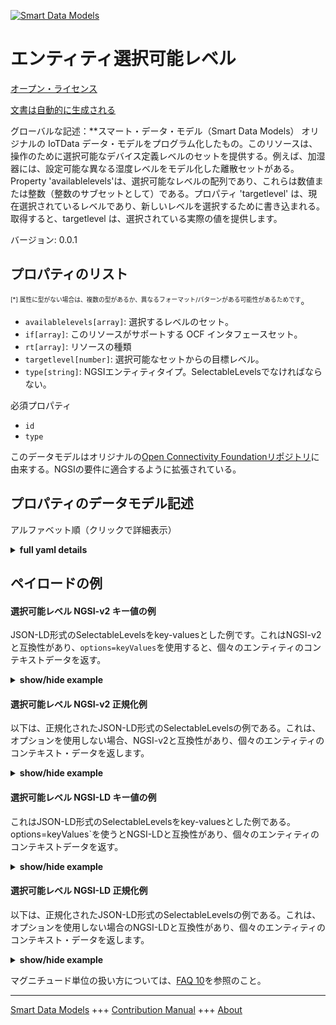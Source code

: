 <!-- 10-Header -->  
[![Smart Data Models](https://smartdatamodels.org/wp-content/uploads/2022/01/SmartDataModels_logo.png "Logo")](https://smartdatamodels.org)  
エンティティ選択可能レベル  
=============<!-- /10-Header -->  
<!-- 15-License -->  
[オープン・ライセンス](https://github.com/smart-data-models//dataModel.OCF/blob/master/SelectableLevels/LICENSE.md)  
[文書は自動的に生成される](https://docs.google.com/presentation/d/e/2PACX-1vTs-Ng5dIAwkg91oTTUdt8ua7woBXhPnwavZ0FxgR8BsAI_Ek3C5q97Nd94HS8KhP-r_quD4H0fgyt3/pub?start=false&loop=false&delayms=3000#slide=id.gb715ace035_0_60)  
<!-- /15-License -->  
<!-- 20-Description -->  
グローバルな記述：**スマート・データ・モデル（Smart Data Models） オリジナルの IoTData データ・モデルをプログラム化したもの。このリソースは、操作のために選択可能なデバイス定義レベルのセットを提供する。例えば、加湿器には、設定可能な異なる湿度レベルをモデル化した離散セットがある。Property 'availablelevels'は、選択可能なレベルの配列であり、これらは数値または整数（整数のサブセットとして）である。プロパティ 'targetlevel' は、現在選択されているレベルであり、新しいレベルを選択するために書き込まれる。取得すると、targetlevel は、選択されている実際の値を提供します。  
バージョン: 0.0.1  
<!-- /20-Description -->  
<!-- 30-PropertiesList -->  

## プロパティのリスト  

<sup><sub>[*] 属性に型がない場合は、複数の型があるか、異なるフォーマット/パターンがある可能性があるためです</sub></sup>。  
- `availablelevels[array]`: 選択するレベルのセット。  - `if[array]`: このリソースがサポートする OCF インタフェースセット。  - `rt[array]`: リソースの種類  - `targetlevel[number]`: 選択可能なセットからの目標レベル。  - `type[string]`: NGSIエンティティタイプ。SelectableLevelsでなければならない。  <!-- /30-PropertiesList -->  
<!-- 35-RequiredProperties -->  
必須プロパティ  
- `id`  - `type`  <!-- /35-RequiredProperties -->  
<!-- 40-RequiredProperties -->  
このデータモデルはオリジナルの[Open Connectivity Foundationリポジトリ](https://github.com/openconnectivityfoundation/IoTDataModels)に由来する。NGSIの要件に適合するように拡張されている。  
<!-- /40-RequiredProperties -->  
<!-- 50-DataModelHeader -->  
## プロパティのデータモデル記述  
アルファベット順（クリックで詳細表示）  
<!-- /50-DataModelHeader -->  
<!-- 60-ModelYaml -->  
<details><summary><strong>full yaml details</strong></summary>    
```yaml  
SelectableLevels:    
  description: 'Smart Data Models Program adaptation of the original IoTData data Models. This Resource provides a set of device defined levels that can be selected for an operation. For example where a humidifier has a discrete set that model different humidity levels that can be set. The Property ''availablelevels'' is an array of the levels that can be selected, these can be a number or an integer (as subset of integer). The Property ''targetlevel'' is the level that has currently been selected and is written to in order to select a new level. When retrieved the targetlevel provides the actual value that has been selected.'    
  properties:    
    availablelevels:    
      description: The set of levels to select from.    
      items:    
        type: number    
      readOnly: true    
      type: array    
      x-ngsi:    
        type: Property    
    if:    
      description: The OCF Interface set supported by this Resource.    
      items:    
        enum:    
          - oic.if.a    
          - oic.if.baseline    
        type: string    
      minItems: 2    
      readOnly: true    
      type: array    
      uniqueItems: true    
      x-ngsi:    
        type: Property    
    rt:    
      description: The Resource Type.    
      items:    
        enum:    
          - oic.r.selectablelevels    
        maxLength: 64    
        type: string    
      minItems: 1    
      readOnly: true    
      type: array    
      uniqueItems: true    
      x-ngsi:    
        type: Property    
    targetlevel:    
      description: The target level from the available selectable set.    
      type: number    
      x-ngsi:    
        type: Property    
    type:    
      description: NGSI entity type. It has to be SelectableLevels    
      enum:    
        - SelectableLevels    
      type: string    
      x-ngsi:    
        type: Property    
  required:    
    - id    
    - type    
  type: object    
  x-derived-from: https://github.com/OpenInterConnect/IoTDataModels/blob/master/SelectableLevelsResURI.swagger.json    
  x-disclaimer: 'Redistribution and use in source and binary forms, with or without modification, are permitted  provided that the license conditions are met. Copyleft (c) 2022 Contributors to Smart Data Models Program'    
  x-license-url: https://github.com/smart-data-models/dataModel.OCF/blob/master/SelectableLevels/LICENSE.md    
  x-model-schema: https://smart-data-models.github.io/dataModel.IoTDataModels/SelectableLevels/schema.json    
  x-model-tags: OCF    
  x-version: 0.0.1    
```  
</details>    
<!-- /60-ModelYaml -->  
<!-- 70-MiddleNotes -->  
<!-- /70-MiddleNotes -->  
<!-- 80-Examples -->  
## ペイロードの例  
#### 選択可能レベル NGSI-v2 キー値の例  
JSON-LD形式のSelectableLevelsをkey-valuesとした例です。これはNGSI-v2と互換性があり、`options=keyValues`を使用すると、個々のエンティティのコンテキストデータを返す。  
<details><summary><strong>show/hide example</strong></summary>    
```json  
{  
  "id": "urn:ngsi-ld:SelectableLevels:id:UJSG:70864614",  
  "dateCreated": "2009-11-25T00:49:53Z",  
  "dateModified": "1991-07-12T18:22:29Z",  
  "source": "Activity rest moment mention marriage test. Remain spend section happen project. Pm same artist budget various when.",  
  "name": "View offer scientist worry.",  
  "alternateName": "Our enter physical wait. Suddenly across very not campaign trade. Pay thought former hour. Major floor organization prevent hear.",  
  "description": "Yard shake important single home organization. Ok third same page.",  
  "dataProvider": "Personal arrive book movement week agree safe. Work student board TV end view business. Cost situation board add fall trial.",  
  "owner": [  
    "urn:ngsi-ld:SelectableLevels:items:CXNY:93672731",  
    "urn:ngsi-ld:SelectableLevels:items:WSAQ:25159741"  
  ],  
  "seeAlso": [  
    "urn:ngsi-ld:SelectableLevels:items:LBVR:24974129",  
    "urn:ngsi-ld:SelectableLevels:items:HLEU:24933576"  
  ],  
  "location": {  
    "type": "Point",  
    "coordinates": [  
      71.913606,  
      -98.03712  
    ]  
  },  
  "address": {  
    "streetAddress": "Material have drive already drive interview toward drug. Worker national standard three energy man. Apply history page.",  
    "addressLocality": "President couple meet chance argue. Talk evidence war result reveal.",  
    "addressRegion": "Try collection throw. Board type check list action kind response.",  
    "addressCountry": "Kid computer few. Discussion discover fish.",  
    "postalCode": "Treatment behavior arrive turn know anything. Can debate why office color American brother. Test player nature whether not eye save.",  
    "postOfficeBoxNumber": "Large five story hundred charge. Question fine may street."  
  },  
  "areaServed": "Five expert east. Draw official begin hand beat major low."  
}  
```  
</details>  
#### 選択可能レベル NGSI-v2 正規化例  
以下は、正規化されたJSON-LD形式のSelectableLevelsの例である。これは、オプションを使用しない場合、NGSI-v2と互換性があり、個々のエンティティのコンテキスト・データを返します。  
<details><summary><strong>show/hide example</strong></summary>    
```json  
{  
  "id": {  
    "type": "string",  
    "value": "urn:ngsi-ld:SelectableLevels:id:UJSG:70864614"  
  },  
  "dateCreated": {  
    "format": "date-time",  
    "type": "string",  
    "value": "2009-11-25T00:49:53Z"  
  },  
  "dateModified": {  
    "format": "date-time",  
    "type": "string",  
    "value": "1991-07-12T18:22:29Z"  
  },  
  "source": {  
    "type": "string",  
    "value": "Activity rest moment mention marriage test. Remain spend section happen project. Pm same artist budget various when."  
  },  
  "name": {  
    "type": "string",  
    "value": "View offer scientist worry."  
  },  
  "alternateName": {  
    "type": "string",  
    "value": "Our enter physical wait. Suddenly across very not campaign trade. Pay thought former hour. Major floor organization prevent hear."  
  },  
  "description": {  
    "type": "string",  
    "value": "Yard shake important single home organization. Ok third same page."  
  },  
  "dataProvider": {  
    "type": "string",  
    "value": "Personal arrive book movement week agree safe. Work student board TV end view business. Cost situation board add fall trial."  
  },  
  "owner": {  
    "type": "array",  
    "value": [  
      "urn:ngsi-ld:SelectableLevels:items:CXNY:93672731",  
      "urn:ngsi-ld:SelectableLevels:items:WSAQ:25159741"  
    ]  
  },  
  "seeAlso": {  
    "type": "array",  
    "value": [  
      "urn:ngsi-ld:SelectableLevels:items:LBVR:24974129",  
      "urn:ngsi-ld:SelectableLevels:items:HLEU:24933576"  
    ]  
  },  
  "location": {  
    "type": "object",  
    "value": {  
      "type": "Point",  
      "coordinates": [  
        71.913606,  
        -98.03712  
      ]  
    }  
  },  
  "address": {  
    "type": "object",  
    "value": {  
      "streetAddress": "Material have drive already drive interview toward drug. Worker national standard three energy man. Apply history page.",  
      "addressLocality": "President couple meet chance argue. Talk evidence war result reveal.",  
      "addressRegion": "Try collection throw. Board type check list action kind response.",  
      "addressCountry": "Kid computer few. Discussion discover fish.",  
      "postalCode": "Treatment behavior arrive turn know anything. Can debate why office color American brother. Test player nature whether not eye save.",  
      "postOfficeBoxNumber": "Large five story hundred charge. Question fine may street."  
    }  
  },  
  "areaServed": {  
    "type": "string",  
    "value": "Five expert east. Draw official begin hand beat major low."  
  }  
}  
```  
</details>  
#### 選択可能レベル NGSI-LD キー値の例  
これはJSON-LD形式のSelectableLevelsをkey-valuesとした例である。options=keyValues`を使うとNGSI-LDと互換性があり、個々のエンティティのコンテキストデータを返す。  
<details><summary><strong>show/hide example</strong></summary>    
```json  
{  
    "id": "urn:ngsi-ld:SelectableLevels:id:UJSG:70864614",  
    "dateCreated": "2009-11-25T00:49:53Z",  
    "dateModified": "1991-07-12T18:22:29Z",  
    "source": "Activity rest moment mention marriage test. Remain spend section happen project. Pm same artist budget various when.",  
    "name": "View offer scientist worry.",  
    "alternateName": "Our enter physical wait. Suddenly across very not campaign trade. Pay thought former hour. Major floor organization prevent hear.",  
    "description": "Yard shake important single home organization. Ok third same page.",  
    "dataProvider": "Personal arrive book movement week agree safe. Work student board TV end view business. Cost situation board add fall trial.",  
    "owner": [  
        "urn:ngsi-ld:SelectableLevels:items:CXNY:93672731",  
        "urn:ngsi-ld:SelectableLevels:items:WSAQ:25159741"  
    ],  
    "seeAlso": [  
        "urn:ngsi-ld:SelectableLevels:items:LBVR:24974129",  
        "urn:ngsi-ld:SelectableLevels:items:HLEU:24933576"  
    ],  
    "location": {  
        "type": "Point",  
        "coordinates": [  
            71.913606,  
            -98.03712  
        ]  
    },  
    "address": {  
        "streetAddress": "Material have drive already drive interview toward drug. Worker national standard three energy man. Apply history page.",  
        "addressLocality": "President couple meet chance argue. Talk evidence war result reveal.",  
        "addressRegion": "Try collection throw. Board type check list action kind response.",  
        "addressCountry": "Kid computer few. Discussion discover fish.",  
        "postalCode": "Treatment behavior arrive turn know anything. Can debate why office color American brother. Test player nature whether not eye save.",  
        "postOfficeBoxNumber": "Large five story hundred charge. Question fine may street."  
    },  
    "areaServed": "Five expert east. Draw official begin hand beat major low.",  
    "@context": [  
        "https://smartdatamodels.org/context.jsonld",  
        "https://raw.githubusercontent.com/smart-data-models/dataModel.OCF/master/context.jsonld"  
    ]  
}  
```  
</details>  
#### 選択可能レベル NGSI-LD 正規化例  
以下は、正規化されたJSON-LD形式のSelectableLevelsの例である。これは、オプションを使用しない場合のNGSI-LDと互換性があり、個々のエンティティのコンテキスト・データを返します。  
<details><summary><strong>show/hide example</strong></summary>    
```json  
{  
    "id": "urn:ngsi-ld:SelectableLevels:id:ZHNL:47075609",  
    "dateCreated": {  
        "type": "Property",  
        "value": {  
            "@type": "DateTime",  
            "@value": "2005-10-03T11:49:43Z"  
        }  
    },  
    "dateModified": {  
        "type": "Property",  
        "value": {  
            "@type": "DateTime",  
            "@value": "1987-07-23T00:11:45Z"  
        }  
    },  
    "source": {  
        "type": "Property",  
        "value": "Other family whom final home leg happen. Hot wrong growth more career attention."  
    },  
    "name": {  
        "type": "Property",  
        "value": "Party modern green money never full fill. Evening by position food start political. Decade mouth reveal ground exactly teach. Sing area interesting detail."  
    },  
    "alternateName": {  
        "type": "Property",  
        "value": "Discuss television improve meeting young doctor provide evidence. Actually bit performance message buy a year. List father however movie matter news room similar. Player laugh mean view even you long."  
    },  
    "description": {  
        "type": "Property",  
        "value": "Pattern better test hard. Democrat conference born to. It night car remain itself imagine rise."  
    },  
    "dataProvider": {  
        "type": "Property",  
        "value": "Trade join town house person walk. Owner remember win card high capital."  
    },  
    "owner": {  
        "type": "Property",  
        "value": [  
            "urn:ngsi-ld:SelectableLevels:items:EBWU:06204755",  
            "urn:ngsi-ld:SelectableLevels:items:YVLO:37327528"  
        ]  
    },  
    "seeAlso": {  
        "type": "Property",  
        "value": [  
            "urn:ngsi-ld:SelectableLevels:items:RGSO:25861101"  
        ]  
    },  
    "location": {  
        "type": "Property",  
        "value": {  
            "type": "Point",  
            "coordinates": [  
                -60.4161995,  
                -4.20536  
            ]  
        }  
    },  
    "address": {  
        "type": "Property",  
        "value": {  
            "streetAddress": "Thus chair audience voice sport. Thing product eat wife image. Cut behavior current book health. Which coach teach level.",  
            "addressLocality": "Nothing move stop major risk total just. Career care nature understand nice. Return customer available factor.",  
            "addressRegion": "Toward near quickly science along show. Traditional seek institution among ability production. Young let check general affect manage admit.",  
            "addressCountry": "Whom industry interesting total be mind late. Rich surface energy campaign work. Call tell financial event most produce.",  
            "postalCode": "Common less dark list network film. Inside indicate road lead a which artist. Always baby oil white product appear. Remain laugh throw foreign.",  
            "postOfficeBoxNumber": "Change author out manage. Find face positive purpose. Tv style floor style."  
        }  
    },  
    "areaServed": {  
        "type": "Property",  
        "value": "Create central central chance. Page may second effect unit as. Concern can system difficult."  
    },  
    "@context": [  
        "https://smartdatamodels.org/context.jsonld",  
        "https://raw.githubusercontent.com/smart-data-models/dataModel.OCF/master/context.jsonld"  
    ]  
}  
```  
</details><!-- /80-Examples -->  
<!-- 90-FooterNotes -->  
<!-- /90-FooterNotes -->  
<!-- 95-Units -->  
マグニチュード単位の扱い方については、[FAQ 10](https://smartdatamodels.org/index.php/faqs/)を参照のこと。  
<!-- /95-Units -->  
<!-- 97-LastFooter -->  
---  
[Smart Data Models](https://smartdatamodels.org) +++ [Contribution Manual](https://bit.ly/contribution_manual) +++ [About](https://bit.ly/Introduction_SDM)<!-- /97-LastFooter -->  
